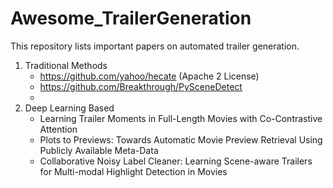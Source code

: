 # Awesome_TrailerGeneration
This repository lists important papers on automated trailer generation. 

1. Traditional Methods
   - https://github.com/yahoo/hecate (Apache 2 License)
   - https://github.com/Breakthrough/PySceneDetect
   - 
2. Deep Learning Based
   - Learning Trailer Moments in Full-Length Movies with Co-Contrastive Attention
   - Plots to Previews: Towards Automatic Movie Preview Retrieval Using Publicly Available Meta-Data
   - Collaborative Noisy Label Cleaner: Learning Scene-aware Trailers for Multi-modal Highlight Detection in Movies
